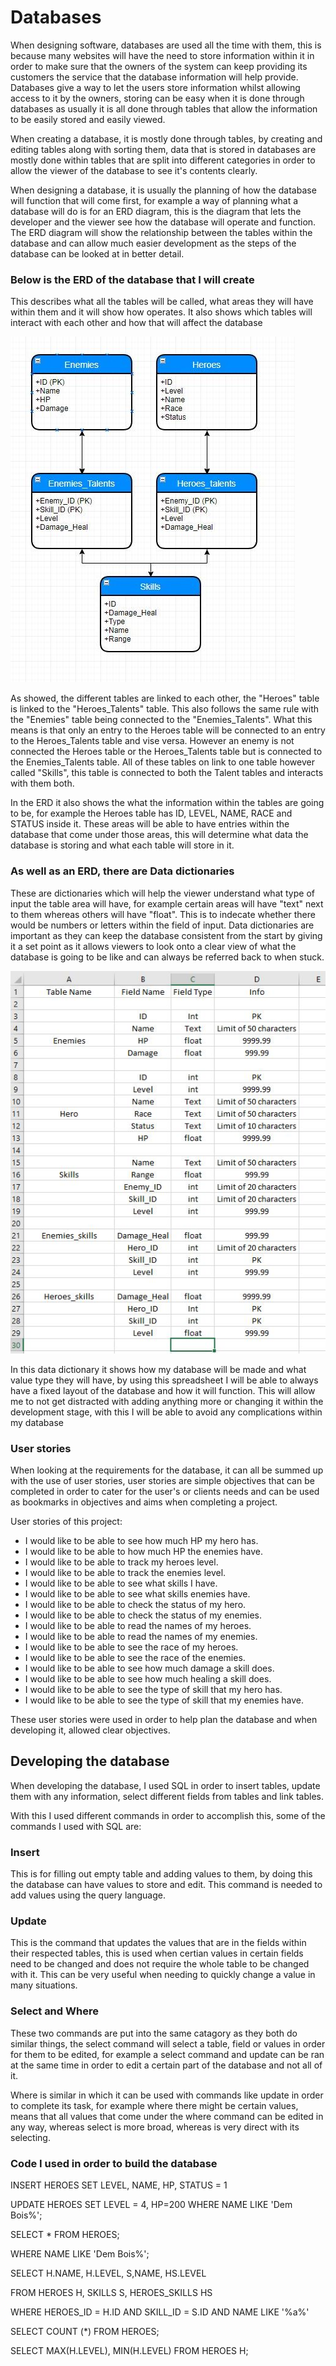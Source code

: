 # Databases

When designing software, databases are used all the time with them, this is because many websites will have the need to store information within it in order to make sure that the owners of the system can keep providing its customers the service that the database information will help provide. Databases give a way to let the users store information whilst allowing access to it by the owners, storing can be easy when it is done through databases as usually it is all done through tables that allow the information to be easily stored and easily viewed.

When creating a database, it is mostly done through tables, by creating and editing tables along with sorting them, data that is stored in databases are mostly done within tables that are split into different categories in order to allow the viewer of the database to see it's contents clearly.

When designing a database, it is usually the planning of how the database will function that will come first, for example a way of planning what a database will do is for an ERD diagram, this is the diagram that lets the developer and the viewer see how the database will operate and function. The ERD diagram will show the relationship between the tables within the database and can allow much easier development as the steps of the database can be looked at in better detail.

### Below is the ERD of the database that I will create

This describes what all the tables will be called, what areas they will have within them and it will show how operates. It also shows which tables will interact with each other and how that will affect the database

![ERD](https://github.com/LukeShead/Databases/blob/master/Better%20ERD.JPG)

As showed, the different tables are linked to each other, the "Heroes" table is linked to the "Heroes_Talents" table. This also follows the same rule with the "Enemies" table being connected to the "Enemies_Talents". What this means is that only an entry to the Heroes table will be connected to an entry to the Heroes_Talents table and vise versa. However an enemy is not connected the Heroes table or the Heroes_Talents table but is connected to the Enemies_Talents table. All of these tables on link to one table however called "Skills", this table is connected to both the Talent tables and interacts with them both.

In the ERD it also shows the what the information within the tables are going to be, for example the Heroes table has ID, LEVEL, NAME, RACE and STATUS inside it. These areas will be able to have entries within the database that come under those areas, this will determine what data the database is storing and what each table will store in it.

### As well as an ERD, there are Data dictionaries

These are dictionaries which will help the viewer understand what type of input the table area will have, for example certain areas will have "text" next to them whereas others will have "float". This is to indecate whether there would be numbers or letters within the field of input. Data dictionaries are important as they can keep the database consistent from the start by giving it a set point as it allows viewers to look onto a clear view of what the database is going to be like and can always be referred back to when stuck.

![Data Dictionary](https://github.com/LukeShead/Databases/blob/master/Database%20spreadsheet.JPG)

In this data dictionary it shows how my database will be made and what value type they will have, by using this spreadsheet I will be able to always have a fixed layout of the database and how it will function. This will allow me to not get distracted with adding anything more or changing it within the development stage, with this I will be able to avoid any complications within my database

### User stories

When looking at the requirements for the database, it can all be summed up with the use of user stories, user stories are simple objectives that can be completed in order to cater for the user's or clients needs and can be used as bookmarks in objectives and aims when completing a project.

User stories of this project:

- I would like to be able to see how much HP my hero has.
- I would like to be able to how much HP the enemies have.
- I would like to be able to track my heroes level.
- I would like to be able to track the enemies level.
- I would like to be able to see what skills I have.
- I would like to be able to see what skills enemies have.
- I would like to be able to check the status of my hero.
- I would like to be able to check the status of my enemies.
- I would like to be able to read the names of my heroes.
- I would like to be able to read the names of my enemies.
- I would like to be able to see the race of my heroes.
- I would like to be able to see the race of the enemies.
- I would like to be able to see how much damage a skill does.
- I would like to be able to see how much healing a skill does.
- I would like to be able to see the type of skill that my hero has.
- I would like to be able to see the type of skill that my enemies have.

These user stories were used in order to help plan the database and when developing it, allowed clear objectives.

## Developing the database

When developing the database, I used SQL in order to insert tables, update them with any information, select different fields from tables and link tables.

With this I used different commands in order to accomplish this, some of the commands I used with SQL are:

### Insert

This is for filling out empty table and adding values to them, by doing this the database can have values to store and edit. This command is needed to add values using the query language.

### Update

This is the command that updates the values that are in the fields within their respected tables, this is used when certian values in certain fields need to be changed and does not require the whole table to be changed with it. This can be very useful when needing to quickly change a value in many situations.

### Select and Where

These two commands are put into the same catagory as they both do similar things, the select command will select a table, field or values in order for them to be edited, for example a select command and update can be ran at the same time in order to edit a certain part of the database and not all of it. 

Where is similar in which it can be used with commands like update in order to complete its task, for example where there might be certain values, means that all values that come under the where command can be edited in any way, whereas select is more broad, whereas is very direct with its selecting.

### Code I used in order to build the database

INSERT HEROES
SET LEVEL, NAME, HP, STATUS = 1

UPDATE HEROES
SET LEVEL = 4, HP=200
WHERE NAME LIKE 'Dem Bois%';

SELECT * FROM HEROES;

WHERE NAME LIKE 'Dem Bois%';

SELECT H.NAME, H.LEVEL,
S,NAME, HS.LEVEL

FROM HEROES H, SKILLS S,
HEROES_SKILLS HS

WHERE HEROES_ID = H.ID AND
SKILL_ID = S.ID AND NAME LIKE '%a%' 


SELECT COUNT (*) FROM HEROES;

SELECT MAX(H.LEVEL), MIN(H.LEVEL)
FROM HEROES H;

